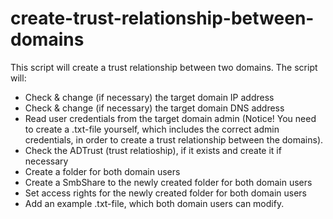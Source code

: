 # create-trust-relationship-between-domains
This script will create a trust relationship between two domains. The script will:
  - Check & change (if necessary) the target domain IP address
  - Check & change (if necessary) the target domain DNS address
  - Read user credentials from the target domain admin (Notice! You need to create a .txt-file yourself, which includes the correct admin credentials, in order to create a trust relationship between the domains).
  - Check the ADTrust (trust relatioship), if it exists and create it if necessary
  - Create a folder for both domain users
  - Create a SmbShare to the newly created folder for both domain users
  - Set access rights for the newly created folder for both domain users
  - Add an example .txt-file, which both domain users can modify.
